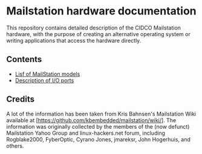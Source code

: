 # Mailstation hardware documentation

This repository contains detailed description of the CIDCO Mailstation hardware, with the purpose of creating an alternative operating system or writing applications that access the hardware directly.

## Contents

* [Lisf of MailStation models](docs/models.md)
* [Description of I/O ports](docs/ports.md)

## Credits

A lot of the information has been taken from Kris Bahnsen's Mailstation Wiki available at [https://github.com/kbembedded/mailstation/wiki/]. The information was originally collected by the members of the (now defunct) Mailstation Yahoo Group and linux-hackers.net forum, including Rogblake2000, FyberOptic, Cyrano Jones, jmareksr, John Hogerhuis, and others.



